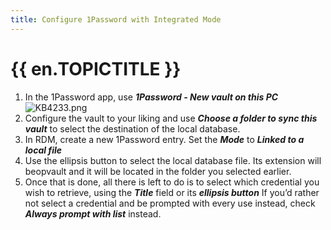 ```yaml
---
title: Configure 1Password with Integrated Mode
---
```

# {{ en.TOPICTITLE }}
1. In the 1Password app, use ***1Password - New vault on this PC***  
![KB4233.png](/img/en/kb/KB4233.png)
1. Configure the vault to your liking and use ***Choose a folder to sync this vault*** to select the destination of the local database.
1. In RDM, create a new 1Password entry. Set the ***Mode*** to ***Linked to a local file***
1. Use the ellipsis button to select the local database file. Its extension will beopvault and it will be located in the folder you selected earlier.
1. Once that is done, all there is left to do is to select which credential you wish to retrieve, using the ***Title*** field or its ***ellipsis button*** If you’d rather not select a credential and be prompted with every use instead, check ***Always prompt with list*** instead.
